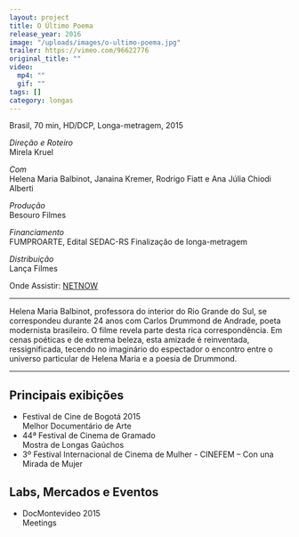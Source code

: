 ```yaml
---
layout: project
title: O Último Poema
release_year: 2016
image: "/uploads/images/o-ultimo-poema.jpg"
trailer: https://vimeo.com/96622776
original_title: ""
video:
  mp4: ""
  gif: ""
tags: []
category: longas
---
```


Brasil, 70 min, HD/DCP, Longa-metragem, 2015

_Direção e Roteiro_  
Mirela Kruel

_Com_  
Helena Maria Balbinot, Janaina Kremer, Rodrigo Fiatt e Ana Júlia Chiodi Alberti

_Produção_  
Besouro Filmes

_Financiamento_  
FUMPROARTE, Edital SEDAC-RS Finalização de longa-metragem

_Distribuição_  
Lança Filmes

Onde Assistir: [NETNOW](https://www.nowonline.com.br/filme/o-ultimo-poema/74858)

---

Helena Maria Balbinot, professora do interior do Rio Grande do Sul, se correspondeu durante 24 anos com Carlos Drummond de Andrade, poeta modernista brasileiro. O filme revela parte desta rica correspondência. Em cenas poéticas e de extrema beleza, esta amizade é reinventada, ressignificada, tecendo no imaginário do espectador o encontro entre o universo particular de Helena Maria e a poesia de Drummond.

---

## Principais exibições

- Festival de Cine de Bogotá 2015  
  Melhor Documentário de Arte
- 44ª Festival de Cinema de Gramado  
  Mostra de Longas Gaúchos
- 3º Festival Internacional de Cinema de Mulher - CINEFEM – Con una Mirada de Mujer

## Labs, Mercados e Eventos

- DocMontevideo 2015  
  Meetings
